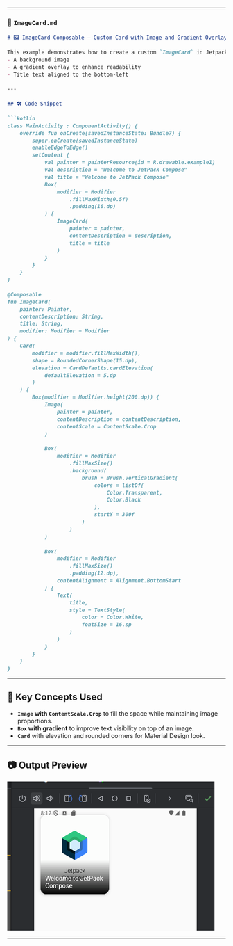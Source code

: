 
---

### 📄 `ImageCard.md`

````md
# 🖼️ ImageCard Composable – Custom Card with Image and Gradient Overlay

This example demonstrates how to create a custom `ImageCard` in Jetpack Compose, with:
- A background image
- A gradient overlay to enhance readability
- Title text aligned to the bottom-left

---

## 🛠️ Code Snippet

```kotlin
class MainActivity : ComponentActivity() {
    override fun onCreate(savedInstanceState: Bundle?) {
        super.onCreate(savedInstanceState)
        enableEdgeToEdge()
        setContent {
            val painter = painterResource(id = R.drawable.example1)
            val description = "Welcome to JetPack Compose"
            val title = "Welcome to JetPack Compose"
            Box(
                modifier = Modifier
                    .fillMaxWidth(0.5f)
                    .padding(16.dp)
            ) {
                ImageCard(
                    painter = painter,
                    contentDescription = description,
                    title = title
                )
            }
        }
    }
}

@Composable
fun ImageCard(
    painter: Painter,
    contentDescription: String,
    title: String,
    modifier: Modifier = Modifier
) {
    Card(
        modifier = modifier.fillMaxWidth(),
        shape = RoundedCornerShape(15.dp),
        elevation = CardDefaults.cardElevation(
            defaultElevation = 5.dp
        )
    ) {
        Box(modifier = Modifier.height(200.dp)) {
            Image(
                painter = painter,
                contentDescription = contentDescription,
                contentScale = ContentScale.Crop
            )

            Box(
                modifier = Modifier
                    .fillMaxSize()
                    .background(
                        brush = Brush.verticalGradient(
                            colors = listOf(
                                Color.Transparent,
                                Color.Black
                            ),
                            startY = 300f
                        )
                    )
            )

            Box(
                modifier = Modifier
                    .fillMaxSize()
                    .padding(12.dp),
                contentAlignment = Alignment.BottomStart
            ) {
                Text(
                    title,
                    style = TextStyle(
                        color = Color.White,
                        fontSize = 16.sp
                    )
                )
            }
        }
    }
}
````

---

## 📌 Key Concepts Used

* **`Image` with `ContentScale.Crop`** to fill the space while maintaining image proportions.
* **`Box` with gradient** to improve text visibility on top of an image.
* **`Card`** with elevation and rounded corners for Material Design look.

---

## 📷 Output Preview

![ImageCard Preview](../assets/image_card_output.png)

---


